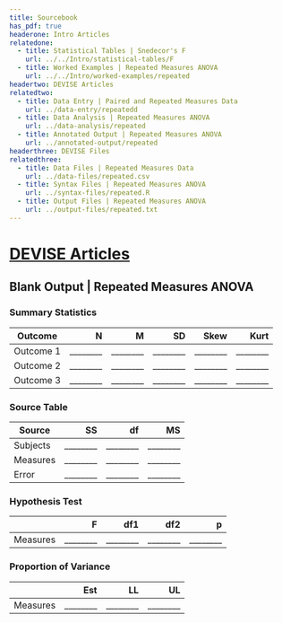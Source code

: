 ```yaml
---
title: Sourcebook
has_pdf: true
headerone: Intro Articles
relatedone:
  - title: Statistical Tables | Snedecor's F
    url: ../../Intro/statistical-tables/F
  - title: Worked Examples | Repeated Measures ANOVA
    url: ../../Intro/worked-examples/repeated
headertwo: DEVISE Articles
relatedtwo:
  - title: Data Entry | Paired and Repeated Measures Data
    url: ../data-entry/repeatedd
  - title: Data Analysis | Repeated Measures ANOVA
    url: ../data-analysis/repeated
  - title: Annotated Output | Repeated Measures ANOVA
    url: ../annotated-output/repeated
headerthree: DEVISE Files
relatedthree:
  - title: Data Files | Repeated Measures Data
    url: ../data-files/repeated.csv
  - title: Syntax Files | Repeated Measures ANOVA
    url: ../syntax-files/repeated.R
  - title: Output Files | Repeated Measures ANOVA
    url: ../output-files/repeated.txt
---
```


# [DEVISE Articles](../index.md)

## Blank Output | Repeated Measures ANOVA

### Summary Statistics

| Outcome   | N   | M   | SD  | Skew | Kurt |
|-----------|----:|----:|----:|-----:|-----:|
| Outcome 1 | ________ | ________ | ________ | ________ | ________ |
| Outcome 2 | ________ | ________ | ________ | ________ | ________ |
| Outcome 3 | ________ | ________ | ________ | ________ | ________ |

### Source Table

| Source   | SS   | df  | MS  |
|----------|-----:|----:|----:|
| Subjects | ________ | ________ | ________ |
| Measures | ________ | ________ | ________ |
| Error    | ________ | ________ | ________ |

### Hypothesis Test

|          | F   | df1 | df2 | p   |
|----------|----:|----:|----:|----:|
| Measures | ________ | ________ | ________ | ________ |

### Proportion of Variance

|          | Est  | LL   | UL   |
|----------|-----:|-----:|-----:|
| Measures | ________ | ________ | ________ |
